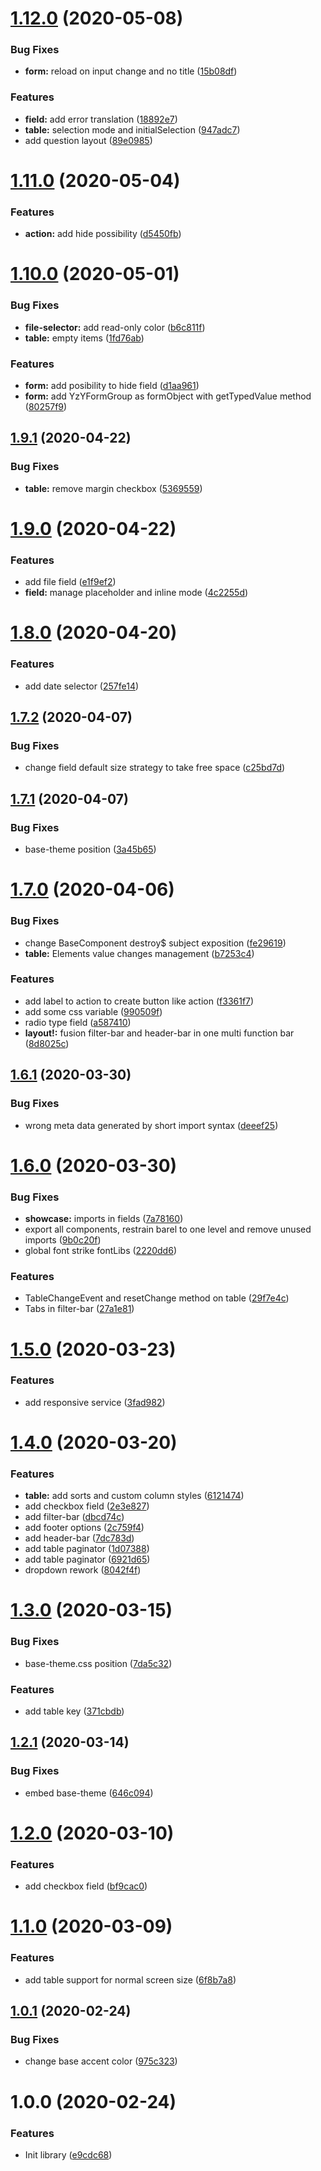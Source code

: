 # [1.12.0](https://github.com/YzYpYzY/yzy-ng/compare/v1.11.0...v1.12.0) (2020-05-08)


### Bug Fixes

* **form:** reload on input change and no title ([15b08df](https://github.com/YzYpYzY/yzy-ng/commit/15b08dfc3c4b40c1cbee5ac18926dcc2417886a8))


### Features

* **field:** add error translation ([18892e7](https://github.com/YzYpYzY/yzy-ng/commit/18892e71db472e8a15d4e810dc5f47642a442089))
* **table:** selection mode and initialSelection ([947adc7](https://github.com/YzYpYzY/yzy-ng/commit/947adc76403fb8d2d4ea6df79137587c8e0aa490))
* add question layout ([89e0985](https://github.com/YzYpYzY/yzy-ng/commit/89e09859e0c0362e44d80e1978c7f08f452a5c55))

# [1.11.0](https://github.com/YzYpYzY/yzy-ng/compare/v1.10.0...v1.11.0) (2020-05-04)


### Features

* **action:** add hide possibility ([d5450fb](https://github.com/YzYpYzY/yzy-ng/commit/d5450fbadaede99d40b2fc02fc0f3812c66f5c7a))

# [1.10.0](https://github.com/YzYpYzY/yzy-ng/compare/v1.9.1...v1.10.0) (2020-05-01)


### Bug Fixes

* **file-selector:** add read-only color ([b6c811f](https://github.com/YzYpYzY/yzy-ng/commit/b6c811fe2c1f41b3e24ea8d45d04324a77ed5a12))
* **table:** empty items ([1fd76ab](https://github.com/YzYpYzY/yzy-ng/commit/1fd76ab255e2d90a5cf271f2f27528c0b8698026))


### Features

* **form:** add posibility to hide field ([d1aa961](https://github.com/YzYpYzY/yzy-ng/commit/d1aa96102b5dfe39b9303a239224f0e168a4bae4))
* **form:** add YzYFormGroup as formObject with getTypedValue method ([80257f9](https://github.com/YzYpYzY/yzy-ng/commit/80257f97206e227898952fa8ebd1b23d2241add7))

## [1.9.1](https://github.com/YzYpYzY/yzy-ng/compare/v1.9.0...v1.9.1) (2020-04-22)


### Bug Fixes

* **table:** remove margin checkbox ([5369559](https://github.com/YzYpYzY/yzy-ng/commit/53695597014828fc26d68958f778d8950a9f4cf6))

# [1.9.0](https://github.com/YzYpYzY/yzy-ng/compare/v1.8.0...v1.9.0) (2020-04-22)


### Features

* add file field ([e1f9ef2](https://github.com/YzYpYzY/yzy-ng/commit/e1f9ef2b9e1e9b17161b000ff0035d4783e750ee))
* **field:** manage placeholder and inline mode ([4c2255d](https://github.com/YzYpYzY/yzy-ng/commit/4c2255d47e57b16634a74f821886c44c0a70338c))

# [1.8.0](https://github.com/YzYpYzY/yzy-ng/compare/v1.7.2...v1.8.0) (2020-04-20)


### Features

* add date selector ([257fe14](https://github.com/YzYpYzY/yzy-ng/commit/257fe145bbc2bea2469593ceaa1d0f354554e126))

## [1.7.2](https://github.com/YzYpYzY/yzy-ng/compare/v1.7.1...v1.7.2) (2020-04-07)


### Bug Fixes

* change field default size strategy to take free space ([c25bd7d](https://github.com/YzYpYzY/yzy-ng/commit/c25bd7d87a086dcf8691fa416c0cfec452e13dd6))

## [1.7.1](https://github.com/YzYpYzY/yzy-ng/compare/v1.7.0...v1.7.1) (2020-04-07)


### Bug Fixes

* base-theme position ([3a45b65](https://github.com/YzYpYzY/yzy-ng/commit/3a45b651d60ee5c133da27bf2e07ff7a538e7792))

# [1.7.0](https://github.com/YzYpYzY/yzy-ng/compare/v1.6.1...v1.7.0) (2020-04-06)


### Bug Fixes

* change BaseComponent destroy$ subject exposition ([fe29619](https://github.com/YzYpYzY/yzy-ng/commit/fe29619851426dcf73b7402c4d4da926bea48e3e))
* **table:** Elements value changes management ([b7253c4](https://github.com/YzYpYzY/yzy-ng/commit/b7253c424c19d216facbabe4353d58321bc1e22e))


### Features

* add label to action to create button like action ([f3361f7](https://github.com/YzYpYzY/yzy-ng/commit/f3361f771e2d975d73072a8c49e86315c246cb6d))
* add some css variable ([990509f](https://github.com/YzYpYzY/yzy-ng/commit/990509f01528a08728b469277b0c2aedae878cca))
* radio type field ([a587410](https://github.com/YzYpYzY/yzy-ng/commit/a587410fa3c9de996407c797adfad766e09b93b8))
* **layout!:** fusion filter-bar and header-bar in one multi function bar ([8d8025c](https://github.com/YzYpYzY/yzy-ng/commit/8d8025c90b651753370ce672ef2c8665f7505272))

## [1.6.1](https://github.com/YzYpYzY/yzy-ng/compare/v1.6.0...v1.6.1) (2020-03-30)


### Bug Fixes

* wrong meta data generated by short import syntax ([deeef25](https://github.com/YzYpYzY/yzy-ng/commit/deeef259d5a7e1b978fd81a5adf80b547dfdfa41))

# [1.6.0](https://github.com/YzYpYzY/yzy-ng/compare/v1.5.0...v1.6.0) (2020-03-30)


### Bug Fixes

* **showcase:** imports in fields ([7a78160](https://github.com/YzYpYzY/yzy-ng/commit/7a78160a626e3d2e574a9861ac8b206972dec61d))
* export all components, restrain barel to one level and remove unused imports ([9b0c20f](https://github.com/YzYpYzY/yzy-ng/commit/9b0c20f9e3f8f38abd08bdf49aa8f62bf90b1af8))
* global font strike fontLibs ([2220dd6](https://github.com/YzYpYzY/yzy-ng/commit/2220dd6566ab45f845d33d8c011d9c2d7cc493b1))


### Features

* TableChangeEvent and resetChange method on table ([29f7e4c](https://github.com/YzYpYzY/yzy-ng/commit/29f7e4c6619dbbf179dc78d150a40bcb12c20b45))
* Tabs in filter-bar ([27a1e81](https://github.com/YzYpYzY/yzy-ng/commit/27a1e81bc7a47186d875201d3c505895844f5b4a))

# [1.5.0](https://github.com/YzYpYzY/yzy-ng/compare/v1.4.0...v1.5.0) (2020-03-23)


### Features

* add responsive service ([3fad982](https://github.com/YzYpYzY/yzy-ng/commit/3fad9828bb13aa650ab50f57e228dc386285ca4c))

# [1.4.0](https://github.com/YzYpYzY/yzy-ng/compare/v1.3.0...v1.4.0) (2020-03-20)


### Features

* **table:** add sorts and custom column styles ([6121474](https://github.com/YzYpYzY/yzy-ng/commit/61214743ef16da6e28587adb72123035094a2cb0))
* add checkbox field ([2e3e827](https://github.com/YzYpYzY/yzy-ng/commit/2e3e827a1a3a0bd8bfbef61593e068b1db9d627c))
* add filter-bar ([dbcd74c](https://github.com/YzYpYzY/yzy-ng/commit/dbcd74cdec31cadf3787234c38ab32b095998313))
* add footer options ([2c759f4](https://github.com/YzYpYzY/yzy-ng/commit/2c759f40306ed05d59fe719e541271feb6677120))
* add header-bar ([7dc783d](https://github.com/YzYpYzY/yzy-ng/commit/7dc783d7ff8a824788f4295ecb183cadde9e3fc1))
* add table paginator ([1d07388](https://github.com/YzYpYzY/yzy-ng/commit/1d073882e7438f503f56060f5819a0ce18e0d608))
* add table paginator ([6921d65](https://github.com/YzYpYzY/yzy-ng/commit/6921d65afc045d7a89d3e6787184887dd759a62f))
* dropdown rework ([8042f4f](https://github.com/YzYpYzY/yzy-ng/commit/8042f4f8982590a97ffc2a6d0ba479a32ba21e70))

# [1.3.0](https://github.com/YzYpYzY/yzy-ng/compare/v1.2.1...v1.3.0) (2020-03-15)


### Bug Fixes

* base-theme.css position ([7da5c32](https://github.com/YzYpYzY/yzy-ng/commit/7da5c3207b3854ad07427d10daef18d0e2107508))


### Features

* add table key ([371cbdb](https://github.com/YzYpYzY/yzy-ng/commit/371cbdb3388d59634b8d51afaf456c798770f1f2))

## [1.2.1](https://github.com/YzYpYzY/yzy-ng/compare/v1.2.0...v1.2.1) (2020-03-14)


### Bug Fixes

* embed base-theme ([646c094](https://github.com/YzYpYzY/yzy-ng/commit/646c0948e8f47a1145acd83ca24d568b1969584e))

# [1.2.0](https://github.com/YzYpYzY/yzy-ng/compare/v1.1.0...v1.2.0) (2020-03-10)


### Features

* add checkbox field ([bf9cac0](https://github.com/YzYpYzY/yzy-ng/commit/bf9cac04547e9d5ebe2dc142acb2b2684840e8ba))

# [1.1.0](https://github.com/YzYpYzY/yzy-ng/compare/v1.0.1...v1.1.0) (2020-03-09)


### Features

* add table support for normal screen size ([6f8b7a8](https://github.com/YzYpYzY/yzy-ng/commit/6f8b7a882ad157634d7814000ed0a7d1c3d662b2))

## [1.0.1](https://github.com/YzYpYzY/yzy-ng/compare/v1.0.0...v1.0.1) (2020-02-24)


### Bug Fixes

* change base accent color ([975c323](https://github.com/YzYpYzY/yzy-ng/commit/975c3231cf9a927c8dccdf201849a0a151bac48f))

# 1.0.0 (2020-02-24)


### Features

* Init library ([e9cdc68](https://github.com/YzYpYzY/yzy-ng/commit/e9cdc68149a243bed74b368b32161d7cc394a833))
